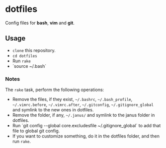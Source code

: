 # dotfiles
Config files for **bash**, **vim** and **git**.
## Usage
* `clone` this repository.
* `cd dotfiles`
* Run `rake`
* ´source ~/.bash`

### Notes
The `rake` task, perform the following operations:

* Remove the files, if they exist, `~/.bashrc`, `~/.bash_profile`, `~/.vimrc.before`, `~/.vimrc.after`, `~/.gitconfig`, `~/.gitignore_global` and symlink to the new ones in dotfiles.
* Remove the folder, if any, `~/.janus/` and symlink to the janus folder in dotfiles.
* Run ´git config --global core.excludesfile ~/.gitignore_global´ to add that file to global git config.
* If you want to customize something, do it in the dotfiles folder, and then run `rake`.
